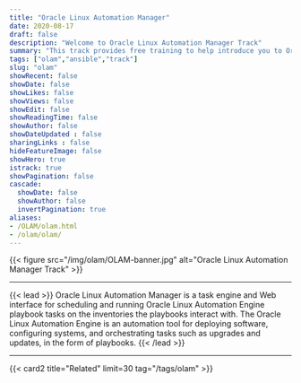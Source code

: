 ```yaml
---
title: "Oracle Linux Automation Manager"
date: 2020-08-17
draft: false
description: "Welcome to Oracle Linux Automation Manager Track"
summary: "This track provides free training to help introduce you to Oracle Linux Automation Manager and improve your skills with its automation tools.  The Oracle Linux Automation Engine is an automation tool for deploying software, configuring systems, and orchestrating tasks such as upgrades and updates, in the form of playbooks.  Oracle Linux Automation Manager provides features that allow your organization to effectively manage infrastructure configuration through a browser user interface."
tags: ["olam","ansible","track"]
slug: "olam"
showRecent: false
showDate: false
showLikes: false
showViews: false
showEdit: false
showReadingTime: false
showAuthor: false
showDateUpdated : false
sharingLinks : false
hideFeatureImage: false
showHero: true
istrack: true
showPagination: false
cascade:
  showDate: false
  showAuthor: false
  invertPagination: true
aliases:
- /OLAM/olam.html
- /olam/olam/
---
```


{{< figure src="/img/olam/OLAM-banner.jpg" alt="Oracle Linux Automation Manager Track" >}}

---

{{< lead >}}
Oracle Linux Automation Manager is a task engine and Web interface for scheduling and running Oracle Linux Automation Engine playbook tasks on the inventories the playbooks interact with. The Oracle Linux Automation Engine is an automation tool for deploying software, configuring systems, and orchestrating tasks such as upgrades and updates, in the form of playbooks.
{{< /lead >}}

---

{{< card2 title="Related" limit=30 tag="/tags/olam" >}}
